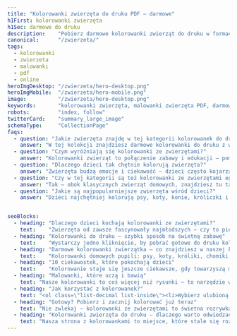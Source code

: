 ```yaml
---
title: "Kolorowanki zwierzęta do druku PDF – darmowe"
h1First: kolorowanki zwierzęta
h1Sec: darmowe do druku
description:    "Pobierz darmowe kolorowanki zwierząt do druku w formacie A4. Psy, koty, lwy, delfiny i więcej – bez logowania, bez ograniczeń."
canonical:      "/zwierzeta/"
tags:
  - kolorowanki
  - zwierzeta
  - malowanki
  - pdf
  - online
heroImgDesktop: "/zwierzeta/hero-desktop.png"
heroImgMobile:  "/zwierzeta/hero-mobile.png"
image:          "/zwierzeta/hero-desktop.png"
keywords:       "kolorowanki zwierzęta, malowanki zwierzęta PDF, darmowe kolorowanki online"
robots:         "index, follow"
twitterCard:    "summary_large_image"
schemaType:     "CollectionPage"
faqs:
  - question: "Jakie zwierzęta znajdę w tej kategorii kolorowanek do druku?"
    answer: "W tej kolekcji znajdziesz darmowe kolorowanki do druku z wieloma zwierzętami – od domowych pupili, przez leśne ssaki, aż po egzotyczne gatunki znane z bajek."
  - question: "Czym wyróżniają się kolorowanki ze zwierzętami?"
    answer: "Kolorowanki zwierząt to połączenie zabawy i edukacji – pomagają dzieciom poznawać gatunki, rozwijać wyobraźnię i ćwiczyć precyzję ręki."
  - question: "Dlaczego dzieci tak chętnie kolorują zwierzęta?"
    answer: "Zwierzęta budzą emocje i ciekawość – dzieci często kojarzą je z ulubionymi bajkami, pluszakami lub zwierzętami z życia codziennego."
  - question: "Czy w tej kategorii są też kolorowanki ze zwierzętami egzotycznymi?"
    answer: "Tak – obok klasycznych zwierząt domowych, znajdziesz tu także kolorowanki z żyrafami, słoniami, lwami, zebrami czy delfinami."
  - question: "Jakie są najpopularniejsze zwierzęta wśród dzieci?"
    answer: "Dzieci najchętniej kolorują psy, koty, konie, króliczki i delfiny – ale coraz większym zainteresowaniem cieszą się też sowy, jeże i zwierzęta afrykańskie."


seoBlocks:
  - heading: "Dlaczego dzieci kochają kolorowanki ze zwierzętami?"
    text:    "Zwierzęta od zawsze fascynowały najmłodszych – czy to piesek z podwórka, czy egzotyczna żyrafa z bajki. Kolorowanki ze zwierzętami to nie tylko rozrywka, ale także doskonały sposób na rozwój. Podczas kolorowania dzieci uczą się rozpoznawać gatunki, ćwiczą precyzję ręki i rozwijają koncentrację. To forma nauki przez zabawę, która w naturalny sposób angażuje wyobraźnię i emocje. Z każdą kolejną kolorowanką maluch odkrywa świat barw i uczy się cierpliwości, a wspólne rozmowy o ulubionych zwierzątkach budują więź i pobudzają kreatywność."
  - heading: "Kolorowanki do druku – szybki sposób na świetną zabawę"
    text:    "Wystarczy jedno kliknięcie, by pobrać gotowe do druku kolorowanki zwierząt. Pliki PDF są zoptymalizowane pod format A4 i pasują do każdej domowej drukarki. Możesz drukować je dowolnie wiele razy, bez konieczności logowania czy podawania danych osobowych. To darmowa atrakcja na każdą pogodę – idealna zarówno na deszczowe popołudnie, jak i letnie dni pod parasolem. Szybki wydruk pozwoli zorganizować kreatywne zajęcia w kilka chwil, dzięki czemu nuda nie ma szans, a dziecko może cieszyć się przyjemnym treningiem manualnym."
  - heading: "Darmowe kolorowanki zwierzątka – co znajdziesz w naszej kolekcji?"
    text:    "Kolorowanki domowych pupili: psy, koty, króliki, chomiki. Zwierzęta leśne: jelenie, sowy, lisy, jeże. Zwierzęta egzotyczne i safari: słonie, żyrafy, lwy, zebry. Zwierzęta na farmie: krowy, konie, świnki, koguty. Stworzenia wodne: delfiny, rybki, żółwie, ośmiornice. W tej kategorii czekają też kolorowanki ptaków, owadów i gadów, dlatego każde dziecko znajdzie swoje ulubione zwierzątko. Kolekcja stale rośnie, więc warto zaglądać regularnie po nowe, darmowe kolorowanki zwierzęta do druku."
  - heading: "10 ciekawostek, które pokochają dzieci"
    text:    "Kolorowanie staje się jeszcze ciekawsze, gdy towarzyszą mu fakty! Oto garść zaskakujących ciekawostek, które możesz opowiedzieć dziecku w trakcie zabawy: <ul><li>Paski tygrysa są jak odcisk palca – każdy ma inny wzór.</li><li>Delfiny śpią z jednym okiem otwartym.</li><li>Żyrafa ma język dłuższy niż 40 centymetrów i potrafi czyścić nim uszy.</li><li>Pies rozpoznaje emocje właściciela po tonie głosu.</li><li>Królik może widzieć niemal całe swoje otoczenie bez odwracania głowy.</li><li>Świnie są bardzo inteligentne i potrafią rozwiązywać proste zagadki.</li><li>Żółw może żyć nawet 150 lat!</li><li>Orka – zwana też wielorybem zabójcą – to w rzeczywistości duży delfin.</li><li>Niektóre ryby zmieniają płeć w trakcie życia.</li><li>Koty mruczą nie tylko z zadowolenia, ale też by się leczyć – wibracje mają działanie regenerujące.</li><li>Sowy potrafią obracać głową prawie w pełnym zakresie.</li><li>Jeże zjadają nawet groźne owady i pająki.</li></ul> Każda ciekawostka może być początkiem fascynującej rozmowy podczas kolorowania i zachęci dziecko do dalszego odkrywania świata zwierząt."
  - heading: "Malowanki, które uczą i bawią"
    text: "Nasze kolorowanki to coś więcej niż rysunki – to narzędzie wspierające rozwój. Idealnie nadają się do zabaw sensorycznych, zajęć w przedszkolu, domowej edukacji czy terapii ręki. Wspólne kolorowanie pozwala budować więź i uczyć przez rozmowę. Zachęcamy do opowiadania historii, zgadywania odgłosów zwierząt czy odtwarzania ich ruchów. Każda kolorowanka to krok do rozwijania kreatywności i sprawności manualnej, dzięki czemu dziecko nabiera pewności siebie i chętniej sięga po kolejne rysunki."
  - heading: "Jak korzystać z kolorowanek?"
    text: "<ol class=\"list-decimal list-inside\"><li>Wybierz ulubioną kolorowankę ze zwierzętami z naszej biblioteki</li><li>Pobierz plik PDF na swój komputer</li><li>Wydrukuj na domowej drukarce</li><li>Przygotuj kredki, flamastry albo pastele</li><li>Oddaj pole do popisu małemu artyście!</li><li>Zachowaj rysunek lub stwórz z niego dekorację, na przykład kartkę okolicznościową</li></ol> Instrukcje są proste, dzięki czemu zabawę można rozpocząć w kilka chwil, nawet gdy pojawi się nagłe znużenie czy potrzeba kreatywnej przerwy."
  - heading: "Gotowy? Pobierz i zacznij kolorować już teraz"
    text: "Nie zwlekaj – kolorowanki ze zwierzętami to świetna rozrywka na każdą pogodę. Darmowe, łatwe do pobrania i niesamowicie różnorodne. Sprawdź nasze kolekcje i wybierz ulubione obrazki. Codziennie możesz kolorować coś nowego! Pobierz kolorowanki zwierzęta do druku i stwórz własną domową galerię sztuki! Dzielenie się gotowymi pracami sprawi wiele radości, a kolejne wydruki pozwolą regularnie ćwiczyć zdolności manualne."
  - heading: "Kolorowanki zwierzęta do druku – dlaczego warto odwiedzać nas regularnie?"
    text: "Nasza strona z kolorowankami to miejsce, które stale się rozwija. Regularnie dodajemy nowe motywy i kategorie, dzięki czemu zawsze znajdziesz świeże kolorowanki zwierzęta do druku. Staramy się, aby każda ilustracja była nie tylko estetyczna, ale także nawiązywała do świata natury i ulubionych bajek. Dzięki temu dzieci mogą uczyć się rozpoznawać rozmaite gatunki, jednocześnie rozwijając wyobraźnię. Codzienne odwiedziny pozwalają śledzić nowości i pobierać najnowsze darmowe kolorowanki w formacie PDF. Wszystkie materiały przygotowujemy z myślą o szybkim druku i wysokiej jakości – wystarczy kilka kliknięć, by cieszyć się nową porcją kreatywnej zabawy. Zachęcamy do eksperymentowania z różnymi technikami kolorowania: kredkami, farbami czy brokatowymi pisakami. Im częściej dziecko sięga po kolorowanki, tym sprawniej operuje narzędziami plastycznymi i rozwija precyzję. Nasze kolorowanki zwierzęta do druku to doskonała baza do tworzenia laurek, dekoracji na szkolne projekty czy prezentów dla bliskich. Pamiętaj, aby zapisać stronę w zakładkach i wracać po kolejne zestawy, bo kreatywna zabawa nigdy się nie kończy!"
---
```

